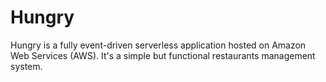 # Hungry

Hungry is a fully event-driven serverless application hosted on Amazon Web Services (AWS). It's a simple but functional restaurants management system.
